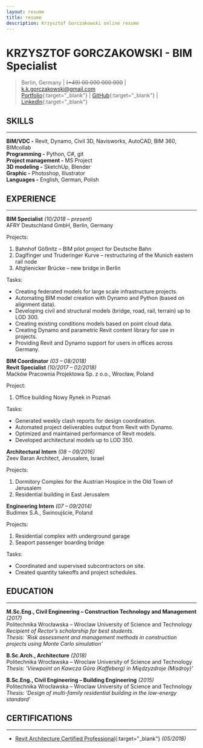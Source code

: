 ```yaml
---
layout: resume
title: resume
description: Krzysztof Gorczakowski online resume
---
```


# KRZYSZTOF GORCZAKOWSKI - BIM Specialist

> Berlin, Germany | ~~(+49) 00 000 000 000~~ | [k.k.gorczakowski@gmail.com](mailto:k.k.gorczakowski@gmail.com)  
> [Portfolio](https://gorczakowski.github.io/){:target="_blank"} | [GitHub](https://github.com/gorczakowski){:target="_blank"} | [LinkedIn](https://www.linkedin.com/in/kgorczakowski/){:target="_blank"}  

## SKILLS
---

**BIM/VDC -** Revit, Dynamo, Civil 3D, Navisworks, AutoCAD, BIM 360, BIMcollab  
**Programming -** Python, C#, git  
**Project management -** MS Project  
**3D modeling -** SketchUp, Blender  
**Graphic -** Photoshop, Illustrator  
**Languages -** English, German, Polish  

## EXPERIENCE
---

**BIM Specialist** *(10/2018 – present)*  
AFRY Deutschland GmbH, Berlin, Germany  

Projects:  
1. Bahnhof Gößnitz – BIM pilot project for Deutsche Bahn
2. Daglfinger und Truderinger Kurve – restructuring of the Munich eastern rail node
3. Altglienicker Brücke – new bridge in Berlin

Tasks:  
 - Creating federated models for large scale infrastructure projects.
 - Automating BIM model creation with Dynamo and Python (based on alignment data).
 - Developing civil and structural models (bridge, road, rail, terrain) up to LOD 300.
 - Creating existing conditions models based on point cloud data.
 - Creating Dynamo and parametric Revit content library for use in projects.
 - Providing Revit and Dynamo support for users in offices across Germany.

**BIM Coordinator** *(03 – 08/2018)*  
**Revit Specialist** *(10/2017 – 02/2018)*  
Maćków Pracownia Projektowa Sp. z o.o., Wrocław, Poland  

Project:  
1. Office building Nowy Rynek in Poznań

Tasks:  
 - Generated weekly clash reports for design coordination.
 - Automated project deliverables output from Revit with Dynamo.
 - Optimized and maintained performance of Revit models.
 - Developed architectural models up to LOD 350.

**Architectural Intern** *(08 – 09/2016)*  
Zeev Baran Architect, Jerusalem, Israel  

Projects:  
1. Dormitory Complex for the Austrian Hospice in the Old Town of Jerusalem
2. Residential building in East Jerusalem

**Engineering Intern** *(07 – 09/2014)*  
Budimex S.A., Świnoujście, Poland  

Projects:  
1. Residential complex with underground garage
2. Seaport passenger boarding bridge

Tasks:  
 - Coordinated and supervised subcontractors on site.
 - Created quantity takeoffs and project schedules.

## EDUCATION 
---

**M.Sc.Eng., Civil Engineering – Construction Technology and Management** *(2017)*  
Politechnika Wrocławska – Wroclaw University of Science and Technology  
*Recipient of Rector’s scholarship for best students.*  
*Thesis: 'Risk assessment and management methods in construction projects using Monte Carlo simulation'*
 
**B.Sc.Arch., Architecture** *(2018)*  
Politechnika Wrocławska – Wroclaw University of Science and Technology  
*Thesis: 'Viewpoint on Kawcza Góra (Kaffeberg) in Międzyzdroje (Misdroy)'*

**B.Sc.Eng., Civil Engineering – Building Engineering** *(2015)*  
Politechnika Wrocławska – Wroclaw University of Science and Technology  
*Thesis: 'Design of multi-family residential building in the low-energy standard'*

## CERTIFICATIONS 
---

- [Revit Architecture Certified Professional](https://www.youracclaim.com/badges/f45bcc88-fda5-44a2-8ce8-041a6e9747ef/public_url){:target="_blank"} *(05/2018)*  
